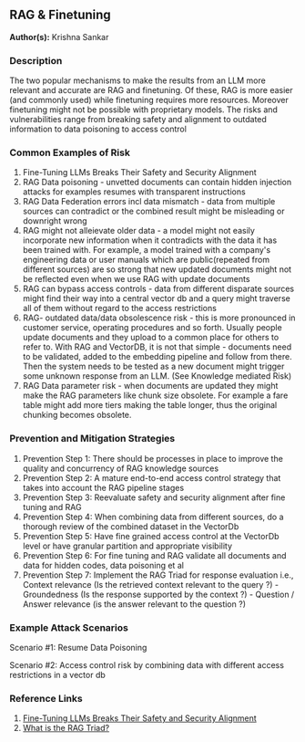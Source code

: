 

## RAG & Finetuning

**Author(s):** Krishna Sankar

### Description

The two popular mechanisms to make the results from an LLM more relevant and accurate are RAG and finetuning.
Of these, RAG is more easier (and commonly used) while finetuning requires more resources.
Moreover finetuning might not be possible with proprietary models.
The risks and vulnerabilities range from breaking safety and alignment to outdated information to data poisoning to access control 

### Common Examples of Risk

1. Fine-Tuning LLMs Breaks Their Safety and Security Alignment 
2. RAG Data poisoning - unvetted documents can contain hidden injection attacks for examples resumes with transparent instructions
3. RAG Data Federation errors incl data mismatch - data from multiple sources can contradict or the combined result might be misleading or downright wrong
4. RAG might not alleievate older data - a model might not easily incorporate new information when it contradicts with the data it has been trained with. For example, a model trained with a company's engineering data or user manuals which are public(repeated from different sources) are so strong that new updated documents might not be reflected even when we use RAG with update documents
5. RAG can bypass access controls - data from different disparate sources might find their way into a central vector db and a query might traverse all of them without regard to the access restrictions
6. RAG- outdated data/data obsolescence risk - this is more pronounced in customer service, operating procedures and so forth. Usually people update documents and they upload to a common place for others to refer to. With RAG and VectorDB, it is not that simple - documents need to be validated, added to the embedding pipeline and follow from there. Then the system needs to be tested as a new document might trigger some unknown response from an LLM. (See Knowledge mediated Risk)
7. RAG Data parameter risk - when documents are updated they might make the RAG parameters like chunk size obsolete. For example a fare table might add more tiers making the table longer, thus the original chunking becomes obsolete.


### Prevention and Mitigation Strategies

1. Prevention Step 1: There should be processes in place to improve the quality and concurrency of RAG knowledge sources
2. Prevention Step 2: A mature end-to-end access control strategy that takes into account the RAG pipeline stages
3. Prevention Step 3: Reevaluate safety and security alignment after fine tuning and RAG
4. Prevention Step 4: When combining data from different sources, do a thorough review of the combined dataset in the VectorDb
5. Prevention Step 5: Have fine grained access control at the VectorDb level or have granular partition and appropriate visibility
6. Prevention Step 6: For fine tuning and RAG validate all documents and data for hidden codes, data poisoning et al
7. Prevention Step 7: Implement the RAG Triad for response evaluation i.e., Context relevance (Is the retrieved context relevant to the query ?) - Groundedness (Is the response supported by the context ?) - Question / Answer relevance (is the answer relevant to the question ?) 

### Example Attack Scenarios

Scenario #1: Resume Data Poisoning

Scenario #2: Access control risk by combining data with different access restrictions in a vector db


### Reference Links

1. [Fine-Tuning LLMs Breaks Their Safety and Security Alignment](https://www.robustintelligence.com/blog-posts/fine-tuning-llms-breaks-their-safety-and-security-alignment)
2. [What is the RAG Triad?](https://truera.com/ai-quality-education/generative-ai-rags/what-is-the-rag-triad/)